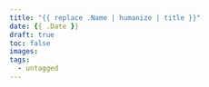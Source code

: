 ```yaml
---
title: "{{ replace .Name | humanize | title }}"
date: {{ .Date }}
draft: true
toc: false
images:
tags:
  - untagged
---
```



